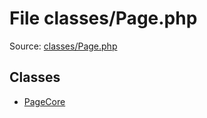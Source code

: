 File classes/Page.php
=========

Source: [classes/Page.php](https://github.com/PrestaShop/PrestaShop/blob/1.5.4.0/classes/Page.php)


Classes
-------

* [PageCore](class.PageCore.md)

